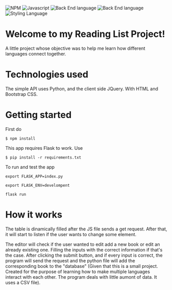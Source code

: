 ![NPM](https://img.shields.io/badge/NPM-6.14.11-green)
![Javascript](https://img.shields.io/badge/JQuery-2.2.4-yellow)
![Back End language](https://img.shields.io/badge/Python-3.9.5-blue)
![Back End language](https://img.shields.io/badge/Flask-1.1.2-blue)
![Styling Language](https://img.shields.io/badge/Bootstrap-4.4.1-blueviolet)

# Welcome to my Reading List Project!

A little project whose objective was to help me learn how different languages connect together.

# Technologies used

The simple API uses Python, and the client side JQuery. With HTML and Bootstrap CSS.

# Getting started

First do

`$ npm install`

This app requires Flask to work. Use

`$ pip install -r requirements.txt `

To run and test the app

`export FLASK_APP=index.py`

`export FLASK_ENV=develompent`

`flask run`

# How it works

The table is dinamically filled after the JS file sends a get request. After that, it will start to listen if the user wants to change some element.

The editor will check if the user wanted to edit add a new book or edit an already existing one. Filling the inputs with the correct information if that's the case.
After clicking the submit button, and if every input is correct, the program will send the request and the python file will add the corresponding book to the "database" (Given that this is a small project. Created for the purpose of learning how to make multiple languages interact with each other. The program deals with little aumont of data. It uses a CSV file).
